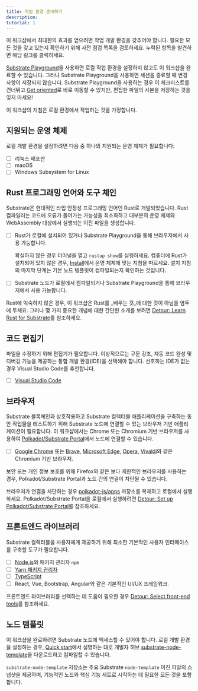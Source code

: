 ```yaml
---
title: 작업 환경 준비하기
description:
tutorial: 1
---
```


이 워크샵에서 최대한의 효과를 얻으려면 작업 개발 환경을 갖추어야 합니다.
필요한 모든 것을 갖고 있는지 확인하기 위해 사전 점검 목록을 검토하세요.
누락된 항목을 발견하면 해당 링크를 클릭하세요.

[Substrate Playground](https://substrate.io/developers/playground/)을 사용하면 로컬 작업 환경을 설정하지 않고도 이 워크샵을 완료할 수 있습니다.
그러나 Substrate Playground을 사용하면 세션을 종료할 때 변경 사항이 저장되지 않습니다.
Substrate Playground을 사용하는 경우 이 체크리스트를 건너뛰고 [Get oriented](/tutorials/collectibles-workshop/02-orientation/)로 바로 이동할 수 있지만, 편집한 파일의 사본을 저장하는 것을 잊지 마세요!

이 워크샵의 지침은 로컬 환경에서 작업하는 것을 가정합니다.

## 지원되는 운영 체제

로컬 개발 환경을 설정하려면 다음 중 하나의 지원되는 운영 체제가 필요합니다:

- [ ] 리눅스 배포판
- [ ] macOS
- [ ] Windows Subsystem for Linux

## Rust 프로그래밍 언어와 도구 체인

Substrate은 현대적인 타입 안정성 프로그래밍 언어인 Rust로 개발되었습니다.
Rust 컴파일러는 코드에 오류가 들어가는 가능성을 최소화하고 대부분의 운영 체제와 WebAssembly 대상에서 실행되는 이진 파일을 생성합니다.

- [ ] Rust가 로컬에 설치되어 있거나 Substrate Playground을 통해 브라우저에서 사용 가능합니다.

  확실하지 않은 경우 터미널을 열고 `rustup show`를 실행하세요.
  컴퓨터에 Rust가 설치되어 있지 않은 경우, [Install](/install)에서 운영 체제에 맞는 지침을 따르세요.
  설치 지침의 마지막 단계는 기본 노드 템플릿이 컴파일되는지 확인하는 것입니다.

- [ ] Substrate 노드가 로컬에서 컴파일되거나 Substrate Playground을 통해 브라우저에서 사용 가능합니다.

Rust에 익숙하지 않은 경우, 이 워크샵은 Rust를 _배우는 것_에 대한 것이 아님을 염두에 두세요.
그러나 몇 가지 중요한 개념에 대한 간단한 소개를 보려면 [Detour: Learn Rust for Substrate](/tutorials/collectibles-workshop/detours/learn-rust/)를 참조하세요.

## 코드 편집기

파일을 수정하기 위해 편집기가 필요합니다.
이상적으로는 구문 강조, 자동 코드 완성 및 디버깅 기능을 제공하는 통합 개발 환경(IDE)을 선택해야 합니다.
선호하는 IDE가 없는 경우 Visual Studio Code를 추천합니다.

- [ ] [Visual Studio Code](https://code.visualstudio.com/download)

<!--다른 일반적인 코드 편집기는 다음과 같습니다:

- [Sublime Text](https://www.sublimetext.com/)
- [Vim](https://www.vim.org/)
- [Atom](https://atom.io/)
-->

## 브라우저

Substrate 블록체인과 상호작용하고 Substrate 컬렉터블 애플리케이션을 구축하는 동안 작업물을 테스트하기 위해 Substrate 노드에 연결할 수 있는 브라우저 기반 애플리케이션이 필요합니다.
이 워크샵에서는 Chrome 또는 Chromium 기반 브라우저를 사용하여 [Polkadot/Substrate Portal](https://polkadot.js.org/apps/)에서 노드에 연결할 수 있습니다.

- [ ] [Google Chrome](https://www.google.com/chrome/) 또는 [Brave](https://brave.com/download/), [Microsoft Edge](https://www.microsoft.com/en-us/edge?form=MA13FJ&exp=e00), [Opera](https://www.opera.com/download), [Vivaldi](https://vivaldi.com/download/)와 같은 Chromium 기반 브라우저.

보안 또는 개인 정보 보호를 위해 Firefox와 같은 보다 제한적인 브라우저를 사용하는 경우, Polkadot/Substrate Portal과 노드 간의 연결이 차단될 수 있습니다.

브라우저가 연결을 차단하는 경우 [polkadot-js/apps](https://github.com/polkadot-js/apps) 저장소를 복제하고 로컬에서 실행하세요.
Polkadot/Substrate Portal을 로컬에서 실행하려면 [Detour: Set up Polkadot/Substrate Portal](/tutorials/collectibles-workshop/detours/set-up-app-locally/)를 참조하세요.

## 프론트엔드 라이브러리

Substrate 컬렉터블을 사용자에게 제공하기 위해 최소한 기본적인 사용자 인터페이스를 구축할 도구가 필요합니다.

- [ ] [Node.js](https://nodejs.org/en/download/)와 패키지 관리자 `npm`
- [ ] [Yarn 패키지 관리자](https://yarnpkg.com/)
- [ ] [TypeScript](https://www.typescriptlang.org/)
- [ ] React, Vue, Bootstrap, Angular와 같은 기본적인 UI/UX 프레임워크.

프론트엔드 라이브러리를 선택하는 데 도움이 필요한 경우 [Detour: Select front-end tools](/tutorials/collectibles-workshop/detours/select-ui-tools/)를 참조하세요.

## 노드 템플릿

이 워크샵을 완료하려면 Substrate 노드에 액세스할 수 있어야 합니다.
로컬 개발 환경을 설정하는 경우, [Quick start](/quickstart/)에서 설명하는 대로 개발자 허브 [substrate-node-template](https://github.com/substrate-developer-hub/substrate-node-template/tags/)을 다운로드하고 컴파일할 수 있습니다.

`substrate-node-template` 저장소는 주요 Substrate `node-template` 이진 파일의 스냅샷을 제공하며, 기능적인 노드와 핵심 기능 세트로 시작하는 데 필요한 모든 것을 포함합니다.